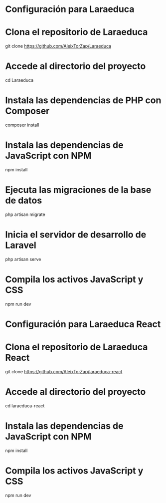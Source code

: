 # Configuración para Laraeduca

# Clona el repositorio de Laraeduca
git clone https://github.com/AleixTorZap/Laraeduca

# Accede al directorio del proyecto
cd Laraeduca

# Instala las dependencias de PHP con Composer
composer install

# Instala las dependencias de JavaScript con NPM
npm install

# Ejecuta las migraciones de la base de datos
php artisan migrate

# Inicia el servidor de desarrollo de Laravel
php artisan serve 

# Compila los activos JavaScript y CSS
npm run dev

# Configuración para Laraeduca React

# Clona el repositorio de Laraeduca React
git clone https://github.com/AleixTorZap/laraeduca-react

# Accede al directorio del proyecto
cd laraeduca-react

# Instala las dependencias de JavaScript con NPM
npm install

# Compila los activos JavaScript y CSS
npm run dev
